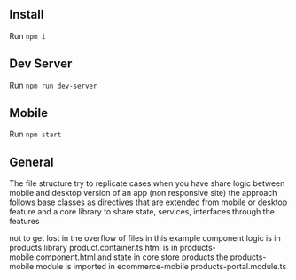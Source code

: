 ## Install

Run `npm i`

## Dev Server

Run `npm run dev-server`

## Mobile

Run `npm start`

## General

The file structure try to replicate cases when you have share logic between mobile and desktop version of an app (non responsive site) the approach follows base classes as directives that are extended from mobile or desktop feature and a core library to share state, services, interfaces through the features

not to get lost in the overflow of files in this example component logic is in products library product.container.ts
html is in products-mobile.component.html and state in core store products the products-mobile module is imported in ecommerce-mobile products-portal.module.ts
